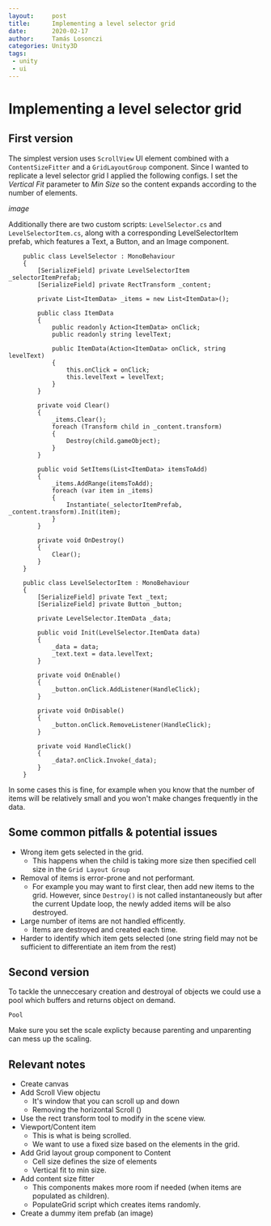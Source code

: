 ```yaml
---
layout:     post
title:      Implementing a level selector grid
date:       2020-02-17
author:     Tamás Losonczi
categories: Unity3D
tags:
 - unity
 - ui
---
```


# Implementing a level selector grid

## First version
The simplest version uses `ScrollView` UI element combined with a `ContentSizeFitter` and a `GridLayoutGroup` component. 
Since I wanted to replicate a level selector grid I applied the following configs.
I set the _Vertical Fit_ parameter to _Min Size_ so the content expands according to the number of elements.

_image_

Additionally there are two custom scripts: `LevelSelector.cs` and `LevelSelectorItem.cs`, along with a corresponding LevelSelectorItem prefab, which features a Text, a Button, and an Image component.

```
    public class LevelSelector : MonoBehaviour
    {
        [SerializeField] private LevelSelectorItem _selectorItemPrefab;
        [SerializeField] private RectTransform _content;

        private List<ItemData> _items = new List<ItemData>();

        public class ItemData
        {
            public readonly Action<ItemData> onClick;
            public readonly string levelText;

            public ItemData(Action<ItemData> onClick, string levelText)
            {
                this.onClick = onClick;
                this.levelText = levelText;
            }
        }

        private void Clear()
        {
            _items.Clear();
            foreach (Transform child in _content.transform)
            {
                Destroy(child.gameObject);
            }
        }

        public void SetItems(List<ItemData> itemsToAdd)
        {
            _items.AddRange(itemsToAdd);
            foreach (var item in _items)
            {
                Instantiate(_selectorItemPrefab, _content.transform).Init(item);
            }
        }

        private void OnDestroy()
        {
            Clear();
        }
    }
```

```
    public class LevelSelectorItem : MonoBehaviour
    {
        [SerializeField] private Text _text;
        [SerializeField] private Button _button;
        
        private LevelSelector.ItemData _data;
                
        public void Init(LevelSelector.ItemData data)
        {
            _data = data;
            _text.text = data.levelText;
        }

        private void OnEnable()
        {
            _button.onClick.AddListener(HandleClick);
        }

        private void OnDisable()
        {
            _button.onClick.RemoveListener(HandleClick);
        }

        private void HandleClick()
        {
            _data?.onClick.Invoke(_data);
        }
    }
```

In some cases this is fine, for example when you know that the number of items will be relatively small and you won't make changes frequently in the data.

## Some common pitfalls & potential issues
- Wrong item gets selected in the grid.
  - This happens when the child is taking more size then specified cell size in the `Grid Layout Group`
- Removal of items is error-prone and not performant.
  - For example you may want to first clear, then add new items to the grid. However, since `Destroy()` is not called instantaneously but after the current Update loop, the newly added items will be also destroyed.
- Large number of items are not handled efficently.
  - Items are destroyed and created each time.
- Harder to identify which item gets selected (one string field may not be sufficient to differentiate an item from the rest)

## Second version
To tackle the unneccesary creation and destroyal of objects we could use a pool which buffers and returns object on demand.

```
Pool
```

Make sure you set the scale explicty because parenting and unparenting can mess up the scaling.



## Relevant notes
- Create canvas
- Add Scroll View objectu
  - It's window that you can scroll up and down
  - Removing the horizontal Scroll ()
- Use the rect transform tool to modify in the scene view.
- Viewport/Content item
  - This is what is being scrolled.
  - We want to use a fixed size based on the elements in the grid.
- Add Grid layout group component to Content
  - Cell size defines the size of elements
  - Vertical fit to min size.
- Add content size fitter
  - This components makes more room if needed (when items are populated as children).
  - PopulateGrid script which creates items randomly.
- Create a dummy item prefab (an image)
